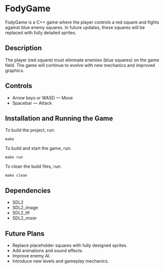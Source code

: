 # FodyGame

FodyGame is a C++ game where the player controls a red square and fights against blue enemy squares. In future updates, these squares will be replaced with fully detailed sprites.

## Description
The player (red square) must eliminate enemies (blue squares) on the game field. The game will continue to evolve with new mechanics and improved graphics.

## Controls
- Arrow keys or WASD — Move
- Spacebar — Attack

## Installation and Running the Game
To build the project, run:
```
make
```
To build and start the game, run:
```
make run
```
To clean the build files, run:
```
make clean
```

## Dependencies
- SDL2
- SDL2_image
- SDL2_ttf
- SDL2_mixer

## Future Plans
- Replace placeholder squares with fully designed sprites.
- Add animations and sound effects.
- Improve enemy AI.
- Introduce new levels and gameplay mechanics.
